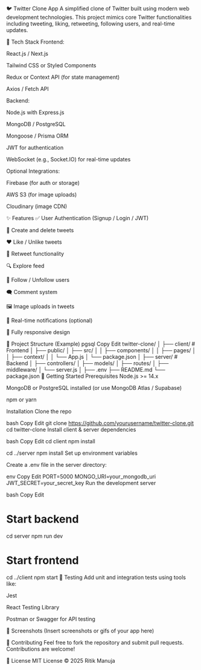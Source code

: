 🐦 Twitter Clone App
A simplified clone of Twitter built using modern web development technologies. This project mimics core Twitter functionalities including tweeting, liking, retweeting, following users, and real-time updates.

🔧 Tech Stack
Frontend:

React.js / Next.js

Tailwind CSS or Styled Components

Redux or Context API (for state management)

Axios / Fetch API

Backend:

Node.js with Express.js

MongoDB / PostgreSQL

Mongoose / Prisma ORM

JWT for authentication

WebSocket (e.g., Socket.IO) for real-time updates

Optional Integrations:

Firebase (for auth or storage)

AWS S3 (for image uploads)

Cloudinary (image CDN)

✨ Features
✅ User Authentication (Signup / Login / JWT)

📝 Create and delete tweets

❤️ Like / Unlike tweets

🔁 Retweet functionality

🔍 Explore feed

👤 Follow / Unfollow users

🗨️ Comment system

🖼️ Image uploads in tweets

🔔 Real-time notifications (optional)

📱 Fully responsive design

📁 Project Structure (Example)
pgsql
Copy
Edit
twitter-clone/
│
├── client/                   # Frontend
│   ├── public/
│   ├── src/
│   │   ├── components/
│   │   ├── pages/
│   │   ├── context/
│   │   └── App.js
│   └── package.json
│
├── server/                   # Backend
│   ├── controllers/
│   ├── models/
│   ├── routes/
│   ├── middleware/
│   └── server.js
│
├── .env
├── README.md
└── package.json
🚀 Getting Started
Prerequisites
Node.js >= 14.x

MongoDB or PostgreSQL installed (or use MongoDB Atlas / Supabase)

npm or yarn

Installation
Clone the repo

bash
Copy
Edit
git clone https://github.com/yourusername/twitter-clone.git
cd twitter-clone
Install client & server dependencies

bash
Copy
Edit
cd client
npm install

cd ../server
npm install
Set up environment variables

Create a .env file in the server directory:

env
Copy
Edit
PORT=5000
MONGO_URI=your_mongodb_uri
JWT_SECRET=your_secret_key
Run the development server

bash
Copy
Edit
# Start backend
cd server
npm run dev

# Start frontend
cd ../client
npm start
🧪 Testing
Add unit and integration tests using tools like:

Jest

React Testing Library

Postman or Swagger for API testing

📸 Screenshots
(Insert screenshots or gifs of your app here)

🙌 Contributing
Feel free to fork the repository and submit pull requests. Contributions are welcome!

📄 License
MIT License © 2025 Ritik Manuja
